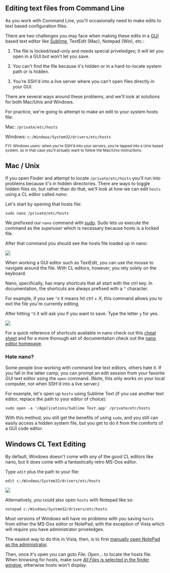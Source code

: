 
## Editing text files from Command Line

As you work with Command Line, you'll occasionally need to make edits to text based configuration files.

There are two challenges you may face when making these edits in a [GUI](http://en.wikipedia.org/wiki/Graphical_user_interface) based text editor like [Sublime](http://www.sublimetext.com/), TextEdit (Mac), Notepad (Win), etc.:

1. The file is locked/read-only and needs special priveledges; it will let you open in a GUI but won't let you save.

2. You can't find the file because it's hidden or in a hard-to-locate system path or is hidden.

3. You're SSH'd into a live server where you can't open files directly in your GUI.


There are several ways around these problems, and we'll look at solutions for both Mac/Unix and Windows.

For practice, we're going to attempt to make an edit to your system hosts file:

Mac: `/private/etc/hosts`

Windows: `c:/Windows/System32/drivers/etc/hosts`

<small>
FYI: Windows users: when you're SSH'd into your servers, you're tapped into a Unix based system, so in that case you'll actually want to follow the Mac/Unix instructions.
</small>

## Mac / Unix

If you open Finder and attempt to locate `/private/etc/hosts` you'll run into problems because it's in hidden directories. There are ways to toggle hidden files on, but rather than do that, we'll look at how we can edit `hosts` using a CL editor called *nano*:

Let's start by opening that hosts file:

	sudo nano /private/etc/hosts

We prefixxed our `nano` command with [sudo](http://ss64.com/osx/sudo.html). Sudo lets us execute the command as the *superuser* which is necessary because hosts is a locked file.

After that command you should see the hosts file loaded up in nano:

<img src='http://making-the-internet.s3.amazonaws.com/vc-nano.png'>

When working a GUI editor such as TextEdit, you can use the mouse to navigate around the file. With CL editors, however, you rely solely on the keyboard.

Nano, specifically, has many shortcuts that all start with the ctrl key. In documentation, the shortcuts are always prefixed with a `^` character.

For example, if you see `^X` it means hit *ctrl + X*; this command allows you to exit the file you're currently editing.

After hitting `^X` it will ask you if you want to save. Type the letter `y` for yes.

<img src='http://making-the-internet.s3.amazonaws.com/vc-nano-edit.png'>


For a quick reference of shortcuts available in nano check out this [cheat sheet](http://mintaka.sdsu.edu/reu/nano.html) and for a more thorough set of documentation check out the [nano editor homepage](http://www.nano-editor.org/).

### Hate nano?
Some people *love* working with command line text editors, others hate it. If you fall in the latter camp, you can prompt an edit session from your favorite GUI text editor using the `open` command. (Note, this only works on your local computer, not when SSH'd into a live server.)

For example, let's open up `hosts` using Sublime Text (if you use another text editor, replace the path to your editor of choice): 

	sudo open -a '/Applications/Sublime Text.app' /private/etc/hosts
	
With this method, you still get the benefits of using `sudo`, and you still can easily access a hidden system file, but you get to do it from the comforts of a GUI code editor. 


## Windows CL Text Editing

By default, Windows doesn't come with any of the good CL editors like nano, but it does come with a fantastically retro MS-Dos editor.

Type `edit` plus the path to your file:

	edit c:/Windows/System32/drivers/etc/hosts
	
<img src='http://making-the-internet.s3.amazonaws.com/vc-windows-command-line-editor.png'>

Alternatively, you could also open `hosts` with Notepad like so:

	notepad c:/Windows/System32/drivers/etc/hosts
	
Most versions of Windows will have no problems with you saving `hosts` from either the MS-Dos editor or NotePad, with the exception of Vista which will require you have administrator priveledges.

The easiest way to do this in Vista, then, is to first [manually open NotePad as the administrator](http://making-the-internet.s3.amazonaws.com/vc-open-as-admin-notepad.png).

Then, once it's open you can goto *File: Open…* to locate the hosts file. When browsing for hosts, make sure [*All Files* is selected in the finder window](http://making-the-internet.s3.amazonaws.com/vc-notepad-all-files-hosts.png), otherwise hosts won't display.